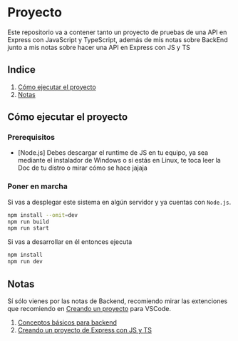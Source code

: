 # Proyecto

Este repositorio va a contener tanto un proyecto
de pruebas de una API en Express con JavaScript y
TypeScript, además de mis notas sobre BackEnd junto
a mis notas sobre hacer una API en Express con JS y TS

## Indice

1. [Cómo ejecutar el proyecto](#cómo-ejecutar-el-proyecto)
2. [Notas](#notas)

## Cómo ejecutar el proyecto

### Prerequisitos

- [Node.js] Debes descargar el runtime de JS en tu
  equipo, ya sea mediante el instalador de Windows o
  si estás en Linux, te toca leer la Doc de tu distro
  o mirar cómo se hace jajaja

### Poner en marcha

Si vas a desplegar este sistema en algún servidor y
ya cuentas con `Node.js`.

```bash
npm install --omit=dev
npm run build
npm run start
```

Si vas a desarrollar en él entonces ejecuta

```bash
npm install
npm run dev
```

## Notas

Sí sólo vienes por las notas de Backend, recomiendo mirar las
extenciones que recomiendo en [Creando un proyecto](./crear-proyecto.md#prerequisitos-para-el-proyecto) para VSCode.

1. [Conceptos básicos para backend](./conceptos-basicos.md)
2. [Creando un proyecto de Express con JS y TS](./crear-proyecto.md)
